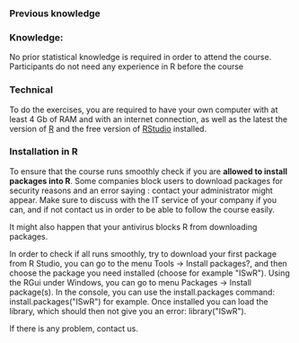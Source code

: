 


### Previous knowledge


### Knowledge:

No prior statistical knowledge is required in order to attend the course. Participants do not need any experience in R before the course

### Technical

To do the exercises, you are required to have your own computer with at least 4 Gb of RAM and with an internet connection, as well as the latest the version of [R](https://cran.r-project.org/) and the free version of [RStudio](https://www.rstudio.com/products/rstudio/download/) installed.

### Installation in R

To ensure that the course runs smoothly check if you are **allowed to install packages into R**. Some companies block users to download packages for security reasons and an error saying : contact your administrator might appear. Make sure to discuss with the IT service of your company if you can, and if not contact us in order to be able to follow the course easily.

It might also happen that your antivirus blocks R from downloading packages.

In order to check if all runs smoothly, try to download your first package from R Studio, you can go to the menu Tools -> Install packages?, and then choose the package you need installed (choose for example "ISwR"). Using the RGui under Windows, you can go to menu Packages -> Install package(s). In the console, you can use the install.packages command: install.packages("ISwR") for example. Once installed you can load the library, which should then not give you an error: library("ISwR").

If there is any problem, contact us.